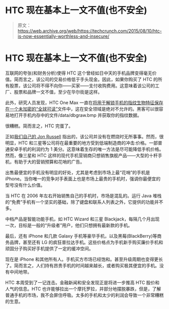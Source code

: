 # HTC 现在基本上一文不值(也不安全)

> 原文：<https://web.archive.org/web/https://techcrunch.com/2015/08/10/htc-is-now-essentially-worthless-and-insecure/>

# HTC 现在基本上一文不值(也不安全)

互联网的夸张(和财务分析)使得 HTC 这个曾经如日中天的手机品牌变得毫无价值。简而言之，该公司的交易价格低于手头现金。因此，如果你购买了 HTC 的所有股票，该公司将不得不向你——买家——支付收购费用。这意味着该公司的工厂、股票和品牌一文不值，至少在华尔街是这样。

此外，研究人员发现，HTC One Max 一直在[将用于解锁手机的指纹生物特征保存在一个未加密的“全球可读”](https://web.archive.org/web/20221007024349/http://www.theregister.co.uk/2015/08/10/htc_caught_storing_fingerprints_as_worldreadable_cleartext/)文件中，这在安全领域是绝对不允许的。黑客可以很容易地打开手机内存中的文件/data/dbgraw.bmp 并获取你的指纹数据。

很糟糕。简而言之，HTC 完蛋了。

正如[我们自己的 Jon Russell](https://web.archive.org/web/20221007024349/https://beta.techcrunch.com/2015/08/06/halt-those-costs/) 指出的，该公司并没有在燃烧时无所事事。然而，很明显，HTC 和三星等公司将在最重要的地方受到低端制造商的冲击:价格。一部普通安卓手机的利润约为 1 美分。这意味着生存的唯一方法是尽可能降低手机价格。然而，像三星和 HTC 这样的现代手机营销商只想销售旗舰产品——大型的十杆手机，有助于大的营销预算和花哨的广告。

出售最便宜的手机没有明显的好处，尤其是考虑到市场上最“花哨”的手机是 iPhone。当你唯一的竞争对手表面上也是市场上最贵的手机时，强调你最便宜的型号没有什么价值。

当 HTC 在 2006 年左右开始销售自己的手机时，市场是混乱的。运行 Java 堆栈的“免费”手机有一个坚实的基础，除了键盘和联系人列表之外，它提供的功能并不多。

中档产品是智能功能手机，如 HTC Wizard 和三星 Blackjack，每隔几个月出现一次，目标是一般的“升级者”用户，他们只想拥有最新款的手机。

最后，还有 iPhone 和几款 Galaxy 手机等豪华手机，以及黑莓(BlackBerry)等商务品牌，甚至还有 LG 的疯狂普拉达手机。这些价格点为手机新手购买廉价手机和顽固分子购买好手机提供了一定的缓冲空间。

现在是 iPhone 和其他所有人。手机买方市场已经饱和。甚至升级周期也变得更长了。简而言之，人们持有昂贵手机的时间越来越长，或者购买极其便宜的手机。没有中间地带。

HTC 本周受到了一记连击。金融新闻和安全发现正是将进一步推高 HTC 股价和人气的信息。HTC 也许能够拉出一个摩托罗拉，并部分地摆脱暴跌，但是，了解普通手机的市场，我不会屏住呼吸。太多的手机和太少的利润会导致一个非常糟糕的生意。